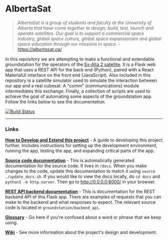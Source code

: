 # AlbertaSat

>*AlbertaSat is a group of students and faculty at the University of Alberta that have come together to design, build, test, launch and operate satellites. Our goal is to support a commercial space industry, global space culture, global space expansionism and global space education through our missions in space. - https://albertasat.ca/*

In this repository we are attempting to make a functional and extendable groundstation for the operators of the [Ex-Alta 2 satellite](https://albertasat.ca/ex-alta-2/). It is a Flask web app that uses a REST API for the back end (Python), paired with a React MaterialUI interface on the front end (JavaScript). Also included in this repository is a satellite simulator used to simulate the interaction between our app and a real cubesat. A "comm" (communications) module intermediates this exchange. Finally, a collection of scripts are used to achieve the goal of automating some aspects of the groundstation app. Follow the links below to see the documentation.

[![Build Status](https://travis-ci.com/UAlberta-CMPUT401/AlbertaSat.svg?token=TRHuLXSMdv9x8426GEpU&branch=dev)](https://travis-ci.com/UAlberta-CMPUT401/AlbertaSat)

<hr>

### Links

**[How to Develop and Extend this project](CONTRIBUTING.md)** - A guide to developing this project further. Includes instructions for setting up the development environment, running the app, testing the app, and expanding critical parts of the app.

**[Source code documentation](https://ualberta-cmput401.github.io/AlbertaSat/)** - This is automatically generated documentation for the source code. It lives in `/docs`. When you make changes to the code, update this documentation to match it using `source ./update_docs.sh`. If you would like to view the docs locally, do `cd docs` and `python3 -m http.server`. Then go to http://0.0.0.0:8000/ in your browser.

**[REST API backend documentation](https://documenter.getpostman.com/view/9298924/SW11YKEd)** - This is documentation for the REST backend API of this Flask app. There are examples of requests that you can make to the backend and what responses to expect. The relevant source code is located in `groundstation/backend_api`.

**[Glossary](https://github.com/UAlberta-CMPUT401/AlbertaSat/wiki/Glossary)** - Go here if you're confused about a word or phrase that we keep using.

**[Wiki](https://github.com/UAlberta-CMPUT401/AlbertaSat/wiki)** - See more information about the project's design and development.
